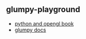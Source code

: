 glumpy-playground
---

 - [python and opengl book](http://www.labri.fr/perso/nrougier/python-opengl)
 - [glumpy docs](https://glumpy.readthedocs.io)
